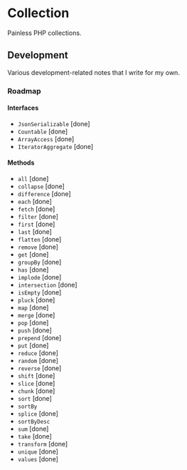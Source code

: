 # Collection

Painless PHP collections.

## Development

Various development-related notes that I write for my own.

### Roadmap

#### Interfaces

+ `JsonSerializable` [done]
+ `Countable` [done]
+ `ArrayAccess` [done]
+ `IteratorAggregate` [done]

#### Methods

+ `all` [done]
+ `collapse` [done]
+ `difference` [done]
+ `each` [done]
+ `fetch` [done]
+ `filter` [done]
+ `first` [done]
+ `last` [done]
+ `flatten` [done]
+ `remove` [done]
+ `get` [done]
+ `groupBy` [done]
+ `has` [done]
+ `implode` [done]
+ `intersection` [done]
+ `isEmpty` [done]
+ `pluck` [done]
+ `map` [done]
+ `merge` [done]
+ `pop` [done]
+ `push` [done]
+ `prepend` [done]
+ `put` [done]
+ `reduce` [done]
+ `random` [done]
+ `reverse` [done]
+ `shift` [done]
+ `slice` [done]
+ `chunk` [done]
+ `sort` [done]
+ `sortBy`
+ `splice` [done]
+ `sortByDesc`
+ `sum` [done]
+ `take` [done]
+ `transform` [done]
+ `unique` [done]
+ `values` [done]

